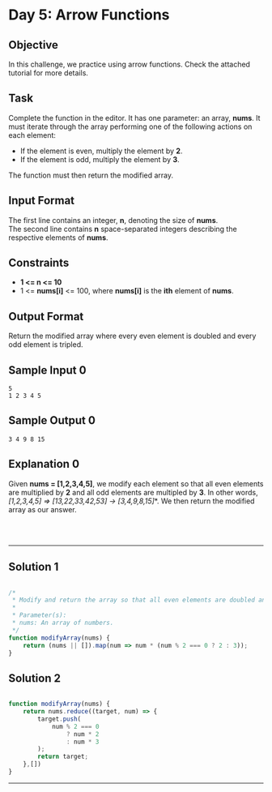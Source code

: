 # Day 5: Arrow Functions
## Objective

In this challenge, we practice using arrow functions. Check the attached tutorial for more details.


## Task

Complete the function in the editor. It has one parameter: an array, **nums**. It must iterate through the array performing one of the following actions on each element:

- If the element is even, multiply the element by **2**.
- If the element is odd, multiply the element by **3**.

The function must then return the modified array.


## Input Format

The first line contains an integer, **n**, denoting the size of **nums**. <br/>
The second line contains **n** space-separated integers describing the respective elements of **nums**.


## Constraints
- **1 <= n <= 10**
- 1 <= **nums[i]** <= 100, where **nums[i]** is the **ith** element of **nums**.


## Output Format

Return the modified array where every even element is doubled and every odd element is tripled.


## Sample Input 0
```
5
1 2 3 4 5
```


## Sample Output 0
```
3 4 9 8 15
```


## Explanation 0

Given **nums = [1,2,3,4,5]**, we modify each element so that all even elements are multiplied by **2** and all odd elements are multipled by **3**. In other words, **[1,2,3,4,5] => [1*3,2*2*,3*3*,4*2,5*3] -> [3,4,9,8,15]**. We then return the modified array as our answer.

<br/>
<br/>

---

## Solution 1

```javascript

/*
 * Modify and return the array so that all even elements are doubled and all odd elements are tripled.
 * 
 * Parameter(s):
 * nums: An array of numbers.
 */
function modifyArray(nums) {
    return (nums || []).map(num => num * (num % 2 === 0 ? 2 : 3));
}

```

## Solution 2

```javascript

function modifyArray(nums) {
    return nums.reduce((target, num) => {
        target.push(
            num % 2 === 0
                ? num * 2
                : num * 3
        );
        return target;
    },[])
}

```

---
